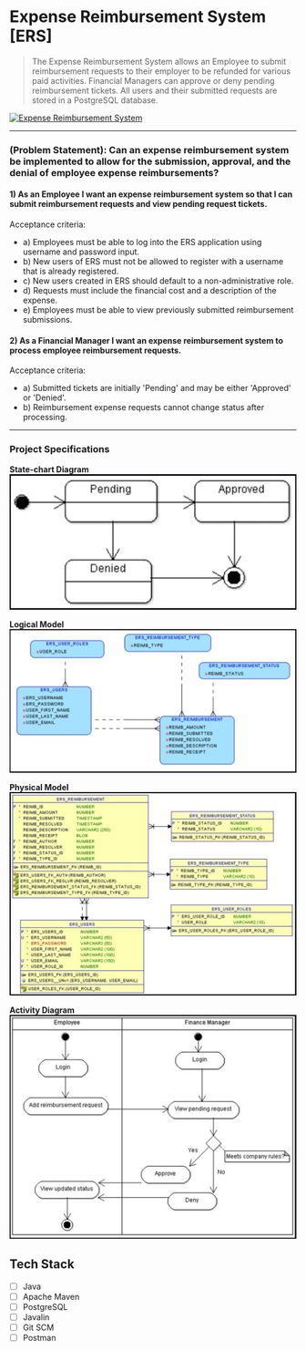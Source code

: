 # Expense Reimbursement System [ERS]
> The Expense Reimbursement System allows an Employee to submit reimbursement requests to their employer to be refunded for various paid activities. Financial Managers can approve or deny pending reimbursement tickets. All users and their submitted requests are stored in a PostgreSQL database.

[![Expense Reimbursement System](https://res.cloudinary.com/marcomontalbano/image/upload/v1671483139/video_to_markdown/images/youtube--t2p_fUak_Mw-c05b58ac6eb4c4700831b2b3070cd403.jpg)](https://www.youtube.com/watch?v=t2p_fUak_Mw "Expense Reimbursement System")

---
### (Problem Statement): Can an expense reimbursement system be implemented to allow for the submission, approval, and the denial of employee expense reimbursements?

#### 1) As an Employee I want an expense reimbursement system so that I can submit reimbursement requests and view pending request tickets.
Acceptance criteria:
  * a) Employees must be able to log into the ERS application using username and password input.
  * b) New users of ERS must not be allowed to register with a username that is already registered.
  * c) New users created in ERS should default to a non-administrative role.
  * d) Requests must include the financial cost and a description of the expense.
  * e) Employees must be able to view previously submitted reimbursement submissions.

#### 2) As a Financial Manager I want an expense reimbursement system to process employee reimbursement requests.
Acceptance criteria:
  * a) Submitted tickets are initially 'Pending' and may be either 'Approved' or 'Denied'.
  * b) Reimbursement expense requests cannot change status after processing.
---

### Project Specifications

**State-chart Diagram** 
<br>
![](./assets/state.png)
<br>

**Logical Model**
<br>
![](./assets/logical.png)
<br>

**Physical Model**
<br>
![](./assets/physical.png)
<br>

**Activity Diagram**
<br>
![](./assets/activity.png)
<br>

## Tech Stack
- [ ] Java
- [ ] Apache Maven
- [ ] PostgreSQL
- [ ] Javalin
- [ ] Git SCM
- [ ] Postman
